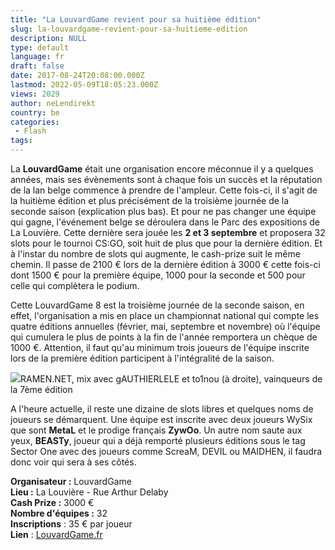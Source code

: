 ```yaml
---
title: "La LouvardGame revient pour sa huitième édition"
slug: la-louvardgame-revient-pour-sa-huitieme-edition
description: NULL
type: default
language: fr
draft: false
date: 2017-08-24T20:08:00.000Z
lastmod: 2022-05-09T18:05:23.000Z
views: 2029
author: neLendirekt
country: be
categories:
 - Flash
tags:
---
```

La **LouvardGame** était une organisation encore méconnue il y a quelques années, mais ses évènements sont à chaque fois un succès et la réputation de la lan belge commence à prendre de l'ampleur. Cette fois-ci, il s'agit de la huitième édition et plus précisément de la troisième journée de la seconde saison (explication plus bas). Et pour ne pas changer une équipe qui gagne, l'événement belge se déroulera dans le Parc des expositions de La Louvière. Cette dernière sera jouée les **2 et 3 septembre** et proposera 32 slots pour le tournoi CS:GO, soit huit de plus que pour la dernière édition. Et à l'instar du nombre de slots qui augmente, le cash-prize suit le même chemin. Il passe de 2100 € lors de la dernière édition à 3000 € cette fois-ci dont 1500 € pour la première équipe, 1000 pour la seconde et 500 pour celle qui complètera le podium.

Cette LouvardGame 8 est la troisième journée de la seconde saison, en effet, l'organisation a mis en place un championnat national qui compte les quatre éditions annuelles (février, mai, septembre et novembre) où l'équipe qui cumulera le plus de points à la fin de l'année remportera un chèque de 1000 €. Attention, il faut qu'au minimum trois joueurs de l'équipe inscrite lors de la première édition participent à l'intégralité de la saison.

![](/storage/images/599f31a2a0429_18319040-1868521710029476-3781253003653877527-ojpg.jpg)RAMEN.NET, mix avec gAUTHIERLELE et to1nou (à droite), vainqueurs de la 7ème édition

A l'heure actuelle, il reste une dizaine de slots libres et quelques noms de joueurs se démarquent. Une équipe est inscrite avec deux joueurs WySix que sont **MetaL** et le prodige français **ZywOo**. Un autre nom saute aux yeux, **BEASTy**, joueur qui a déjà remporté plusieurs éditions sous le tag Sector One avec des joueurs comme ScreaM, DEVIL ou MAIDHEN, il faudra donc voir qui sera à ses côtés.

**Organisateur :** LouvardGame  
**Lieu :** La Louvière - Rue Arthur Delaby  
**Cash Prize :** 3000 €  
**Nombre d'équipes :** 32  
**Inscriptions** : 35 € par joueur  
**Lien** : [LouvardGame.fr](http://www.louvardgame.be/louvardlan/louvardlan-8.htm?lng=fr)
